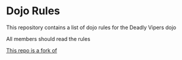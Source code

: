 Dojo Rules
==========

This repository contains a list of dojo rules for the Deadly Vipers dojo

All members should read the rules

[This repo is a fork of](https://github.com/deadlyvipers)
